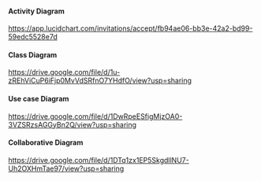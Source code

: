 #### Activity Diagram 
https://app.lucidchart.com/invitations/accept/fb94ae06-bb3e-42a2-bd99-59edc5528e7d

#### Class Diagram 
https://drive.google.com/file/d/1u-zREhViCuP6iFjp0MvVdSRfnO7YHdfO/view?usp=sharing

#### Use case Diagram 
https://drive.google.com/file/d/1DwRpeESfigMjzOA0-3VZSRzsAGGyBn2Q/view?usp=sharing

#### Collaborative Diagram 
https://drive.google.com/file/d/1DTq1zx1EP5SkgdllNU7-Uh2OXHmTae97/view?usp=sharing

